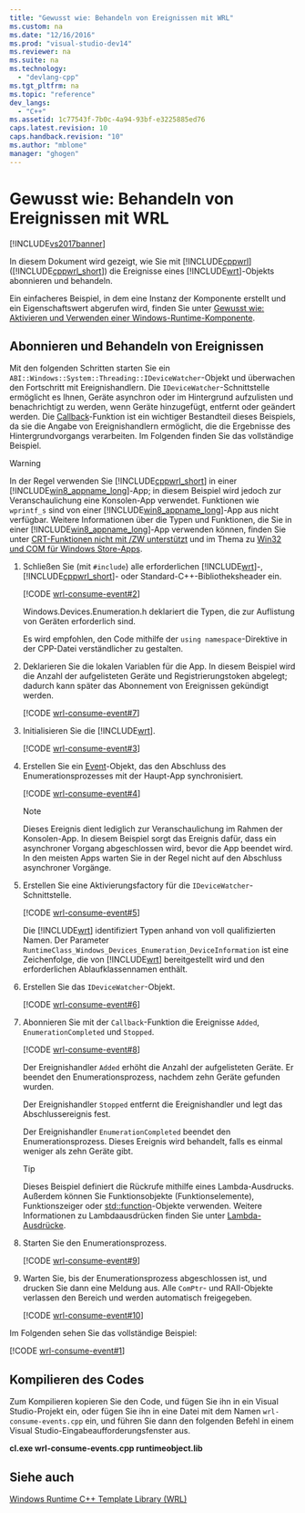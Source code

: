 ```yaml
---
title: "Gewusst wie: Behandeln von Ereignissen mit WRL"
ms.custom: na
ms.date: "12/16/2016"
ms.prod: "visual-studio-dev14"
ms.reviewer: na
ms.suite: na
ms.technology: 
  - "devlang-cpp"
ms.tgt_pltfrm: na
ms.topic: "reference"
dev_langs: 
  - "C++"
ms.assetid: 1c77543f-7b0c-4a94-93bf-e3225885ed76
caps.latest.revision: 10
caps.handback.revision: "10"
ms.author: "mblome"
manager: "ghogen"
---
```

# Gewusst wie: Behandeln von Ereignissen mit WRL
[!INCLUDE[vs2017banner](../assembler/inline/includes/vs2017banner.md)]

In diesem Dokument wird gezeigt, wie Sie mit [!INCLUDE[cppwrl](../windows/includes/cppwrl_md.md)] \([!INCLUDE[cppwrl_short](../windows/includes/cppwrl_short_md.md)]\) die Ereignisse eines [!INCLUDE[wrt](../atl/reference/includes/wrt_md.md)]\-Objekts abonnieren und behandeln.  
  
 Ein einfacheres Beispiel, in dem eine Instanz der Komponente erstellt und ein Eigenschaftswert abgerufen wird, finden Sie unter [Gewusst wie: Aktivieren und Verwenden einer Windows\-Runtime\-Komponente](../windows/how-to-activate-and-use-a-windows-runtime-component-using-wrl.md).  
  
## Abonnieren und Behandeln von Ereignissen  
 Mit den folgenden Schritten starten Sie ein `ABI::Windows::System::Threading::IDeviceWatcher`\-Objekt und überwachen den Fortschritt mit Ereignishandlern.  Die `IDeviceWatcher`\-Schnittstelle ermöglicht es Ihnen, Geräte asynchron oder im Hintergrund aufzulisten und benachrichtigt zu werden, wenn Geräte hinzugefügt, entfernt oder geändert werden.  Die [Callback](../windows/callback-function-windows-runtime-cpp-template-library.md)\-Funktion ist ein wichtiger Bestandteil dieses Beispiels, da sie die Angabe von Ereignishandlern ermöglicht, die die Ergebnisse des Hintergrundvorgangs verarbeiten.  Im Folgenden finden Sie das vollständige Beispiel.  
  
> [!WARNING]
>  In der Regel verwenden Sie [!INCLUDE[cppwrl_short](../windows/includes/cppwrl_short_md.md)] in einer [!INCLUDE[win8_appname_long](../build/includes/win8_appname_long_md.md)]\-App; in diesem Beispiel wird jedoch zur Veranschaulichung eine Konsolen\-App verwendet.  Funktionen wie `wprintf_s` sind von einer [!INCLUDE[win8_appname_long](../build/includes/win8_appname_long_md.md)]\-App aus nicht verfügbar.  Weitere Informationen über die Typen und Funktionen, die Sie in einer [!INCLUDE[win8_appname_long](../build/includes/win8_appname_long_md.md)]\-App verwenden können, finden Sie unter [CRT\-Funktionen nicht mit \/ZW unterstützt](http://msdn.microsoft.com/library/windows/apps/jj606124.aspx) und im Thema zu [Win32 und COM für Windows Store\-Apps](http://msdn.microsoft.com/library/windows/apps/br205757.aspx).  
  
1.  Schließen Sie \(mit `#include`\) alle erforderlichen [!INCLUDE[wrt](../atl/reference/includes/wrt_md.md)]\-, [!INCLUDE[cppwrl_short](../windows/includes/cppwrl_short_md.md)]\- oder Standard\-C\+\+\-Bibliotheksheader ein.  
  
     [!CODE [wrl-consume-event#2](../CodeSnippet/VS_Snippets_Misc/wrl-consume-event#2)]  
  
     Windows.Devices.Enumeration.h deklariert die Typen, die zur Auflistung von Geräten erforderlich sind.  
  
     Es wird empfohlen, den Code mithilfe der `using namespace`\-Direktive in der CPP\-Datei verständlicher zu gestalten.  
  
2.  Deklarieren Sie die lokalen Variablen für die App.  In diesem Beispiel wird die Anzahl der aufgelisteten Geräte und Registrierungstoken abgelegt; dadurch kann später das Abonnement von Ereignissen gekündigt werden.  
  
     [!CODE [wrl-consume-event#7](../CodeSnippet/VS_Snippets_Misc/wrl-consume-event#7)]  
  
3.  Initialisieren Sie die [!INCLUDE[wrt](../atl/reference/includes/wrt_md.md)].  
  
     [!CODE [wrl-consume-event#3](../CodeSnippet/VS_Snippets_Misc/wrl-consume-event#3)]  
  
4.  Erstellen Sie ein [Event](../windows/event-class-windows-runtime-cpp-template-library.md)\-Objekt, das den Abschluss des Enumerationsprozesses mit der Haupt\-App synchronisiert.  
  
     [!CODE [wrl-consume-event#4](../CodeSnippet/VS_Snippets_Misc/wrl-consume-event#4)]  
  
    > [!NOTE]
    >  Dieses Ereignis dient lediglich zur Veranschaulichung im Rahmen der Konsolen\-App.  In diesem Beispiel sorgt das Ereignis dafür, dass ein asynchroner Vorgang abgeschlossen wird, bevor die App beendet wird.  In den meisten Apps warten Sie in der Regel nicht auf den Abschluss asynchroner Vorgänge.  
  
5.  Erstellen Sie eine Aktivierungsfactory für die `IDeviceWatcher`\-Schnittstelle.  
  
     [!CODE [wrl-consume-event#5](../CodeSnippet/VS_Snippets_Misc/wrl-consume-event#5)]  
  
     Die [!INCLUDE[wrt](../atl/reference/includes/wrt_md.md)] identifiziert Typen anhand von voll qualifizierten Namen.  Der Parameter `RuntimeClass_Windows_Devices_Enumeration_DeviceInformation` ist eine Zeichenfolge, die von [!INCLUDE[wrt](../atl/reference/includes/wrt_md.md)] bereitgestellt wird und den erforderlichen Ablaufklassennamen enthält.  
  
6.  Erstellen Sie das `IDeviceWatcher`\-Objekt.  
  
     [!CODE [wrl-consume-event#6](../CodeSnippet/VS_Snippets_Misc/wrl-consume-event#6)]  
  
7.  Abonnieren Sie mit der `Callback`\-Funktion die Ereignisse `Added`, `EnumerationCompleted` und `Stopped`.  
  
     [!CODE [wrl-consume-event#8](../CodeSnippet/VS_Snippets_Misc/wrl-consume-event#8)]  
  
     Der Ereignishandler `Added` erhöht die Anzahl der aufgelisteten Geräte.  Er beendet den Enumerationsprozess, nachdem zehn Geräte gefunden wurden.  
  
     Der Ereignishandler `Stopped` entfernt die Ereignishandler und legt das Abschlussereignis fest.  
  
     Der Ereignishandler `EnumerationCompleted` beendet den Enumerationsprozess.  Dieses Ereignis wird behandelt, falls es einmal weniger als zehn Geräte gibt.  
  
    > [!TIP]
    >  Dieses Beispiel definiert die Rückrufe mithilfe eines Lambda\-Ausdrucks.  Außerdem können Sie Funktionsobjekte \(Funktionselemente\), Funktionszeiger oder [std::function](../standard-library/function-class.md)\-Objekte verwenden.  Weitere Informationen zu Lambdaausdrücken finden Sie unter [Lambda\-Ausdrücke](../cpp/lambda-expressions-in-cpp.md).  
  
8.  Starten Sie den Enumerationsprozess.  
  
     [!CODE [wrl-consume-event#9](../CodeSnippet/VS_Snippets_Misc/wrl-consume-event#9)]  
  
9. Warten Sie, bis der Enumerationsprozess abgeschlossen ist, und drucken Sie dann eine Meldung aus.  Alle `ComPtr`\- und RAII\-Objekte verlassen den Bereich und werden automatisch freigegeben.  
  
     [!CODE [wrl-consume-event#10](../CodeSnippet/VS_Snippets_Misc/wrl-consume-event#10)]  
  
 Im Folgenden sehen Sie das vollständige Beispiel:  
  
 [!CODE [wrl-consume-event#1](../CodeSnippet/VS_Snippets_Misc/wrl-consume-event#1)]  
  
## Kompilieren des Codes  
 Zum Kompilieren kopieren Sie den Code, und fügen Sie ihn in ein Visual Studio\-Projekt ein, oder fügen Sie ihn in eine Datei mit dem Namen `wrl-consume-events.cpp` ein, und führen Sie dann den folgenden Befehl in einem Visual Studio\-Eingabeaufforderungsfenster aus.  
  
 **cl.exe wrl\-consume\-events.cpp runtimeobject.lib**  
  
## Siehe auch  
 [Windows Runtime C\+\+ Template Library \(WRL\)](../windows/windows-runtime-cpp-template-library-wrl.md)